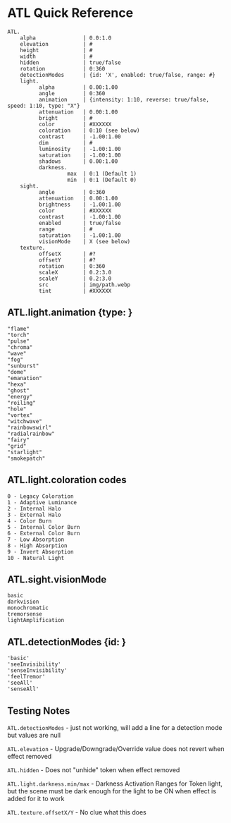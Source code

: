 # ATL Quick Reference

```
ATL.
    alpha               | 0.0:1.0
    elevation           | #
    height              | #
    width               | #
    hidden              | true/false
    rotation            | 0:360
    detectionModes      | {id: 'X', enabled: true/false, range: #}
    light.
          alpha         | 0.00:1.00
          angle         | 0:360
          animation     | {intensity: 1:10, reverse: true/false, speed: 1:10, type: "X"}
          attenuation   | 0.00:1.00
          bright        | #
          color         | #XXXXXX
          coloration    | 0:10 (see below)
          contrast      | -1.00:1.00
          dim           | #
          luminosity    | -1.00:1.00
          saturation    | -1.00:1.00
          shadows       | 0.00:1.00
          darkness.
                   max  | 0:1 (Default 1)
                   min  | 0:1 (Default 0)
    sight.
          angle         | 0:360
          attenuation   | 0.00:1.00
          brightness    | -1.00:1.00
          color         | #XXXXXX
          contrast      | -1.00:1.00
          enabled       | true/false
          range         | #
          saturation    | -1.00:1.00
          visionMode    | X (see below)
    texture.
          offsetX       | #?
          offsetY       | #?
          rotation      | 0:360
          scaleX        | 0.2:3.0
          scaleY        | 0.2:3.0
          src           | img/path.webp
          tint          | #XXXXXX
```


## ATL.light.animation {type: }
```
"flame"
"torch"
"pulse"
"chroma"
"wave"
"fog"
"sunburst"
"dome"
"emanation"
"hexa"
"ghost"
"energy"
"roiling"
"hole"
"vortex"
"witchwave"
"rainbowswirl"
"radialrainbow"
"fairy"
"grid"
"starlight"
"smokepatch"
```
## ATL.light.coloration codes
```
0 - Legacy Coloration
1 - Adaptive Luminance
2 - Internal Halo
3 - External Halo
4 - Color Burn
5 - Internal Color Burn
6 - External Color Burn
7 - Low Absorption
8 - High Absorption
9 - Invert Absorption
10 - Natural Light
```
## ATL.sight.visionMode 
```
basic
darkvision
monochromatic
tremorsense
lightAmplification
```
## ATL.detectionModes {id: }
```
'basic'
'seeInvisibility'
'senseInvisibility'
'feelTremor'
'seeAll'
'senseAll'
```
## Testing Notes

`ATL.detectionModes` - just not working, will add a line for a detection mode but values are null

`ATL.elevation` - Upgrade/Downgrade/Override value does not revert when effect removed

`ATL.hidden` - Does not "unhide" token when effect removed

`ATL.light.darkness.min/max` - Darkness Activation Ranges for Token light, but the scene must be dark enough for the light to be ON when effect is added for it to work

`ATL.texture.offsetX/Y` - No clue what this does


